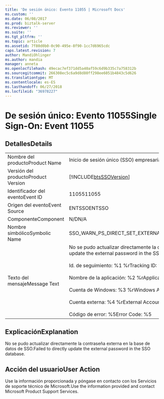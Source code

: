 ```yaml
---
title: 'De sesión único: Evento 11055 | Microsoft Docs'
ms.custom: ''
ms.date: 06/08/2017
ms.prod: biztalk-server
ms.reviewer: ''
ms.suite: ''
ms.tgt_pltfrm: ''
ms.topic: article
ms.assetid: 7f80d0b0-0c90-495e-8f90-1cc7d6965cdc
caps.latest.revision: 7
author: MandiOhlinger
ms.author: mandia
manager: anneta
ms.openlocfilehash: 49ecac7ef371dd5a40af59c6d9b335c7a758312b
ms.sourcegitcommit: 266308ec5c6a9d8d80ff298ee6051b4843c5d626
ms.translationtype: MT
ms.contentlocale: es-ES
ms.lasthandoff: 06/27/2018
ms.locfileid: "36978227"
---
```

# <a name="single-sign-on-event-11055"></a><span data-ttu-id="80afc-102">De sesión único: Evento 11055</span><span class="sxs-lookup"><span data-stu-id="80afc-102">Single Sign-On: Event 11055</span></span>
## <a name="details"></a><span data-ttu-id="80afc-103">Detalles</span><span class="sxs-lookup"><span data-stu-id="80afc-103">Details</span></span>  
  
|                 |                                                                                                                                                                                                                                         |
|-----------------|-----------------------------------------------------------------------------------------------------------------------------------------------------------------------------------------------------------------------------------------|
|  <span data-ttu-id="80afc-104">Nombre del producto</span><span class="sxs-lookup"><span data-stu-id="80afc-104">Product Name</span></span>   |                                                                                                        <span data-ttu-id="80afc-105">Inicio de sesión único (SSO) empresarial</span><span class="sxs-lookup"><span data-stu-id="80afc-105">Enterprise Single Sign-On</span></span>                                                                                                        |
| <span data-ttu-id="80afc-106">Versión del producto</span><span class="sxs-lookup"><span data-stu-id="80afc-106">Product Version</span></span> |                                                                                       [!INCLUDE[btsSSOVersion](../includes/btsssoversion-md.md)]                                                                                        |
|    <span data-ttu-id="80afc-107">Identificador del evento</span><span class="sxs-lookup"><span data-stu-id="80afc-107">Event ID</span></span>     |                                                                                                                  <span data-ttu-id="80afc-108">11055</span><span class="sxs-lookup"><span data-stu-id="80afc-108">11055</span></span>                                                                                                                  |
|  <span data-ttu-id="80afc-109">Origen del evento</span><span class="sxs-lookup"><span data-stu-id="80afc-109">Event Source</span></span>   |                                                                                                                 <span data-ttu-id="80afc-110">ENTSSO</span><span class="sxs-lookup"><span data-stu-id="80afc-110">ENTSSO</span></span>                                                                                                                  |
|    <span data-ttu-id="80afc-111">Componente</span><span class="sxs-lookup"><span data-stu-id="80afc-111">Component</span></span>    |                                                                                                                   <span data-ttu-id="80afc-112">N/D</span><span class="sxs-lookup"><span data-stu-id="80afc-112">N/A</span></span>                                                                                                                   |
|  <span data-ttu-id="80afc-113">Nombre simbólico</span><span class="sxs-lookup"><span data-stu-id="80afc-113">Symbolic Name</span></span>  |                                                                                                <span data-ttu-id="80afc-114">SSO_WARN_PS_DIRECT_SET_EXTERNAL_PASSWORD</span><span class="sxs-lookup"><span data-stu-id="80afc-114">SSO_WARN_PS_DIRECT_SET_EXTERNAL_PASSWORD</span></span>                                                                                                 |
|  <span data-ttu-id="80afc-115">Texto del mensaje</span><span class="sxs-lookup"><span data-stu-id="80afc-115">Message Text</span></span>   | <span data-ttu-id="80afc-116">No se pudo actualizar directamente la contraseña externa en la base de datos de SSO.%r</span><span class="sxs-lookup"><span data-stu-id="80afc-116">Failed to directly update the external password in the SSO database.%r</span></span><br /><br /> <span data-ttu-id="80afc-117">Id. de seguimiento: %1 %r</span><span class="sxs-lookup"><span data-stu-id="80afc-117">Tracking ID: %1%r</span></span><br /><br /> <span data-ttu-id="80afc-118">Nombre de la aplicación: %2 %r</span><span class="sxs-lookup"><span data-stu-id="80afc-118">Application Name: %2%r</span></span><br /><br /> <span data-ttu-id="80afc-119">Cuenta de Windows: %3 %r</span><span class="sxs-lookup"><span data-stu-id="80afc-119">Windows Account: %3%r</span></span><br /><br /> <span data-ttu-id="80afc-120">Cuenta externa: %4 %r</span><span class="sxs-lookup"><span data-stu-id="80afc-120">External Account: %4%r</span></span><br /><br /> <span data-ttu-id="80afc-121">Código de error: %5</span><span class="sxs-lookup"><span data-stu-id="80afc-121">Error Code: %5</span></span> |
  
## <a name="explanation"></a><span data-ttu-id="80afc-122">Explicación</span><span class="sxs-lookup"><span data-stu-id="80afc-122">Explanation</span></span>  
 <span data-ttu-id="80afc-123">No se pudo actualizar directamente la contraseña externa en la base de datos de SSO.</span><span class="sxs-lookup"><span data-stu-id="80afc-123">Failed to directly update the external password in the SSO database.</span></span>  
  
## <a name="user-action"></a><span data-ttu-id="80afc-124">Acción del usuario</span><span class="sxs-lookup"><span data-stu-id="80afc-124">User Action</span></span>  
 <span data-ttu-id="80afc-125">Use la información proporcionada y póngase en contacto con los Servicios de soporte técnico de Microsoft.</span><span class="sxs-lookup"><span data-stu-id="80afc-125">Use the information provided and contact Microsoft Product Support Services.</span></span>